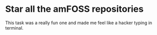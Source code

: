 # Star all the amFOSS repositories
This task was a really fun one and made me feel like a hacker typing in terminal.
